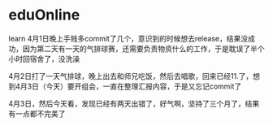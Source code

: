 # eduOnline
learn
4月1日晚上手贱多commit了几个，意识到的时候想去release，结果没成功，因为第二天有一天的气排球赛，还需要负责物资什么的工作，于是耽误了半个小时回宿舍了，没洗澡

4月2日打了一天气排球，晚上出去和师兄吃饭，然后去唱歌，回来已经11.了，想到4月3日（今天）要开组会，一直在整理汇报内容，于是又忘记commit了

4月3日，然后今天看，发现已经有两天出错了，好气啊，坚持了三个月了，结果有一点都不完美了
